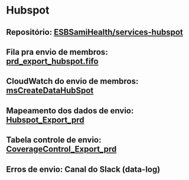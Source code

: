 # Hubspot

## Repositório: [ESBSamiHealth/services-hubspot](https://git-codecommit.us-east-1.amazonaws.com/v1/repos/ESBSamiHealth)

## Fila pra envio de membros: [prd_export_hubspot.fifo](https://us-east-1.console.aws.amazon.com/sqs/v2/home?region=us-east-1#/queues/https%3A%2F%2Fsqs.us-east-1.amazonaws.com%2F707583345549%2Fprd_export_hubspot.fifo)

## CloudWatch do envio de membros: [msCreateDataHubSpot](https://us-east-1.console.aws.amazon.com/cloudwatch/home?region=us-east-1#logsV2:log-groups/log-group/$252Faws$252Flambda$252FmsCreateDataHubSpot)

## Mapeamento dos dados de envio: [Hubspot_Export_prd](https://us-east-1.console.aws.amazon.com/dynamodbv2/home?region=us-east-1#item-explorer?initialTagKey=&table=Hubspot_Export_prd)

## Tabela controle de envio: [CoverageControl_Export_prd](https://us-east-1.console.aws.amazon.com/dynamodbv2/home?region=us-east-1#item-explorer?initialTagKey=&table=CoverageControl_Export_prd)

## Erros de envio: Canal do Slack (data-log)